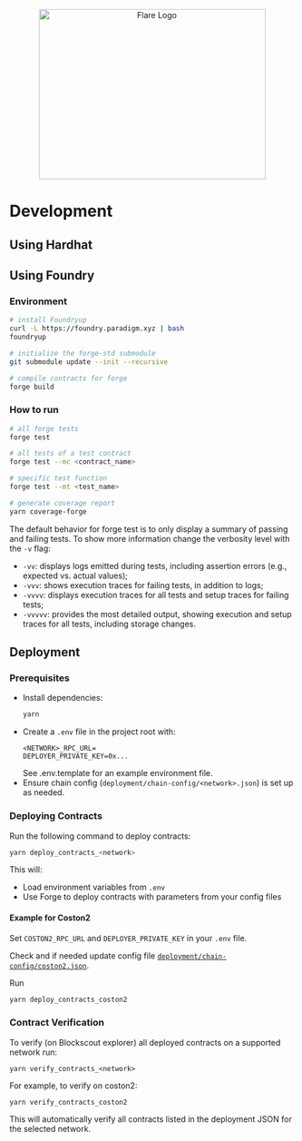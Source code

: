 <p align="center">
  <a href="https://flare.network/" target="blank"><img src="https://content.flare.network/Flare-2.svg" width="400" height="300" alt="Flare Logo" /></a>
</p>

# Development

## Using Hardhat

## Using Foundry

### Environment
```bash
# install Foundryup
curl -L https://foundry.paradigm.xyz | bash
foundryup

# initialize the forge-std submodule
git submodule update --init --recursive

# compile contracts for forge
forge build
```

### How to run
```bash
# all forge tests
forge test

# all tests of a test contract
forge test --mc <contract_name>

# specific test function
forge test --mt <test_name>

# generate coverage report
yarn coverage-forge
```

The default behavior for forge test is to only display a summary of passing and failing tests. To show more information change the verbosity level with the `-v` flag:
- `-vv`: displays logs emitted during tests, including assertion errors (e.g., expected vs. actual values);
- `-vvv`: shows execution traces for failing tests, in addition to logs;
- `-vvvv`: displays execution traces for all tests and setup traces for failing tests;
- `-vvvvv`: provides the most detailed output, showing execution and setup traces for all tests, including storage changes.

## Deployment

### Prerequisites
- Install dependencies:
  ```bash
  yarn
  ```
- Create a `.env` file in the project root with:
  ```env
  <NETWORK>_RPC_URL=
  DEPLOYER_PRIVATE_KEY=0x...
  ```
  See .env.template for an example environment file.
- Ensure chain config (`deployment/chain-config/<network>.json`) is set up as needed.

### Deploying Contracts

Run the following command to deploy contracts:
```bash
yarn deploy_contracts_<network>
```
This will:
- Load environment variables from `.env`
- Use Forge to deploy contracts with parameters from your config files

#### Example for Coston2
Set `COSTON2_RPC_URL` and `DEPLOYER_PRIVATE_KEY` in your `.env` file.

Check and if needed update config file [`deployment/chain-config/coston2.json`](deployment/chain-config/coston2.json).

Run
```bash
yarn deploy_contracts_coston2
```

### Contract Verification

To verify (on Blockscout explorer) all deployed contracts on a supported network run:

```
yarn verify_contracts_<network>
```
For example, to verify on coston2:
```
yarn verify_contracts_coston2
```

This will automatically verify all contracts listed in the deployment JSON for the selected network.
